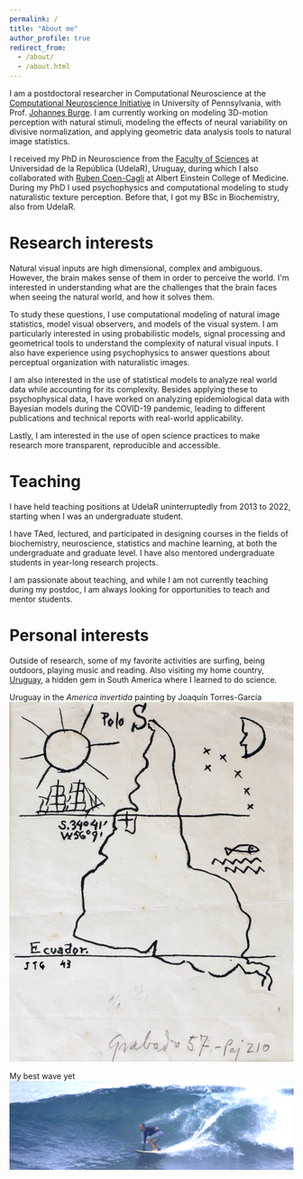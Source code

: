 ```yaml
---
permalink: /
title: "About me"
author_profile: true
redirect_from: 
  - /about/
  - /about.html
---
```


I am a postdoctoral researcher in Computational Neuroscience
at the [Computational Neuroscience Initiative](https://cni.upenn.edu/)
in University of Pennsylvania, with Prof. 
[Johannes Burge](https://jburge.psych.upenn.edu/). I am currently
working on modeling 3D-motion perception with natural stimuli,
modeling the effects of neural variability on divisive
normalization, and applying geometric data analysis tools
to natural image statistics.

I received my PhD in Neuroscience from the [Faculty of Sciences](https://www.fcien.edu.uy/) at
Universidad de la República (UdelaR), Uruguay, during which I
also collaborated with [Ruben Coen-Cagli](https://sites.google.com/site/rubencoencagli/)
at Albert Einstein College of Medicine.
During my PhD I used psychophysics and computational modeling to
study naturalistic texture perception. Before that, I got my BSc in
Biochemistry, also from UdelaR.

Research interests
======

Natural visual inputs are high dimensional, complex and ambiguous.
However, the brain makes sense of them in order to
perceive the world. I'm interested in understanding what are
the challenges that the brain faces when seeing the natural world,
and how it solves them.

To study these questions, I use computational modeling of
natural image statistics, model visual observers, and
models of the visual system. I am particularly interested in
using probabilistic models, signal processing and
geometrical tools to understand the complexity of 
natural visual inputs. I also have experience using psychophysics
to answer questions about perceptual organization with
naturalistic images.

I am also interested in the use of statistical models to analyze
real world data while accounting for its complexity. Besides
applying these to psychophysical data, I have worked on
analyzing epidemiological data with Bayesian models during the
COVID-19 pandemic, leading to different publications and
technical reports with real-world applicability.

Lastly, I am interested in the use of open science practices
to make research more transparent, reproducible and accessible.


Teaching
======

I have held teaching positions at UdelaR uninterruptedly
from 2013 to 2022, starting when I was an undergraduate student.

I have TAed, lectured, and participated in designing courses
in the fields of biochemistry, neuroscience,
statistics and machine learning, at both the undergraduate
and graduate level. I have also mentored undergraduate students
in year-long research projects.

I am passionate about teaching, and while I am not currently
teaching during my postdoc, I am always looking for opportunities
to teach and mentor students.


Personal interests
======

Outside of research, some of my favorite activities are
surfing, being outdoors, playing music and reading. Also
visiting my home country, [Uruguay](https://uruguaynatural.com/en/),
a hidden gem in South America where I learned to
do science.

Uruguay in the *America invertida* painting by Joaquín Torres-García
![Uruguay in the 'America invertida' painting by Joaquín Torres-García](/images/america_invertida.jpg)

My best wave yet
![My best wave yet](/images/surf.png)

